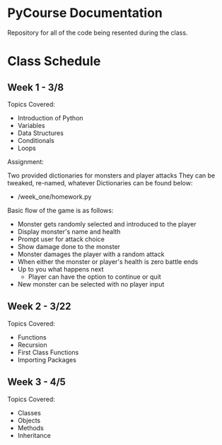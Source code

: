 # PyCourse Documentation
Repository for all of the code being resented during the class.

# Class Schedule
## Week 1 - 3/8
Topics Covered:
- Introduction of Python
- Variables
- Data Structures
- Conditionals
- Loops

Assignment:

Two provided dictionaries for monsters and player attacks
They can be tweaked, re-named, whatever
Dictionaries can be found below:
- /week_one/homework.py

Basic flow of the game is as follows:
- Monster gets randomly selected and introduced to the player
- Display monster's name and health
- Prompt user for attack choice
- Show damage done to the monster
- Monster damages the player with a random attack
- When either the monster or player's health is zero battle ends
- Up to you what happens next
  - Player can have the option to continue or quit
- New monster can be selected with no player input

## Week 2 - 3/22
Topics Covered:
- Functions
- Recursion
- First Class Functions
- Importing Packages

## Week 3 - 4/5
Topics Covered:
- Classes
- Objects
- Methods
- Inheritance